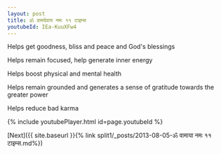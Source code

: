 ```yaml
---
layout: post
title: ॐ वामदेवाय नमः ११ टाइम्स
youtubeId: IEa-KuuXFw4
---
```

 
 
Helps get goodness, bliss and peace and God's blessings
 
Helps remain focused, help generate inner energy 
 
Helps boost physical and mental health 
 
Helps remain grounded and generates a sense of gratitude towards the greater power 
 
Helps reduce bad karma
 
 
 
 


{% include youtubePlayer.html id=page.youtubeId %}
 
[Next]({{ site.baseurl }}{% link  split1/_posts/2013-08-05-ॐ वामाया नमः ११ टाइम्स.md%})
 
